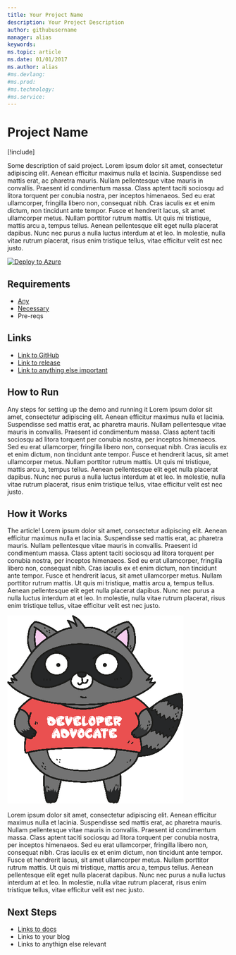 ```yaml
---
title: Your Project Name
description: Your Project Description
author: githubusername
manager: alias
keywords: 
ms.topic: article
ms.date: 01/01/2017
ms.author: alias
#ms.devlang: 
#ms.prod:
#ms.technology:
#ms.service:
---
```


# Project Name

[!include[](includes/header.md)]

Some description of said project.
Lorem ipsum dolor sit amet, consectetur adipiscing elit. Aenean efficitur maximus nulla et lacinia. Suspendisse sed mattis erat, ac pharetra mauris. Nullam pellentesque vitae mauris in convallis. Praesent id condimentum massa. Class aptent taciti sociosqu ad litora torquent per conubia nostra, per inceptos himenaeos. Sed eu erat ullamcorper, fringilla libero non, consequat nibh. Cras iaculis ex et enim dictum, non tincidunt ante tempor. Fusce et hendrerit lacus, sit amet ullamcorper metus. Nullam porttitor rutrum mattis. Ut quis mi tristique, mattis arcu a, tempus tellus. Aenean pellentesque elit eget nulla placerat dapibus. Nunc nec purus a nulla luctus interdum at et leo. In molestie, nulla vitae rutrum placerat, risus enim tristique tellus, vitae efficitur velit est nec justo. 

[![Deploy to Azure](https://azuredeploy.net/deploybutton.png)](https://azuredeploy.net/)
<!-- Use the above site to create an ARM template deployment, assuming you have a deployable project -->

## Requirements
* [Any](http://)
* [Necessary](http://)
* Pre-reqs

## Links
* [Link to GitHub](https://github.com/)
* [Link to release](https://github.com/)
* [Link to anything else important](https://github.com/)

## How to Run
Any steps for setting up the demo and running it
Lorem ipsum dolor sit amet, consectetur adipiscing elit. Aenean efficitur maximus nulla et lacinia. Suspendisse sed mattis erat, ac pharetra mauris. Nullam pellentesque vitae mauris in convallis. Praesent id condimentum massa. Class aptent taciti sociosqu ad litora torquent per conubia nostra, per inceptos himenaeos. Sed eu erat ullamcorper, fringilla libero non, consequat nibh. Cras iaculis ex et enim dictum, non tincidunt ante tempor. Fusce et hendrerit lacus, sit amet ullamcorper metus. Nullam porttitor rutrum mattis. Ut quis mi tristique, mattis arcu a, tempus tellus. Aenean pellentesque elit eget nulla placerat dapibus. Nunc nec purus a nulla luctus interdum at et leo. In molestie, nulla vitae rutrum placerat, risus enim tristique tellus, vitae efficitur velit est nec justo.

## How it Works
The article!
Lorem ipsum dolor sit amet, consectetur adipiscing elit. Aenean efficitur maximus nulla et lacinia. Suspendisse sed mattis erat, ac pharetra mauris. Nullam pellentesque vitae mauris in convallis. Praesent id condimentum massa. Class aptent taciti sociosqu ad litora torquent per conubia nostra, per inceptos himenaeos. Sed eu erat ullamcorper, fringilla libero non, consequat nibh. Cras iaculis ex et enim dictum, non tincidunt ante tempor. Fusce et hendrerit lacus, sit amet ullamcorper metus. Nullam porttitor rutrum mattis. Ut quis mi tristique, mattis arcu a, tempus tellus. Aenean pellentesque elit eget nulla placerat dapibus. Nunc nec purus a nulla luctus interdum at et leo. In molestie, nulla vitae rutrum placerat, risus enim tristique tellus, vitae efficitur velit est nec justo.

![An Image](media/template/Bit_No_Shadow.png)
<!-- Note the image is in a subdirectory with the same name as the article filename -->

Lorem ipsum dolor sit amet, consectetur adipiscing elit. Aenean efficitur maximus nulla et lacinia. Suspendisse sed mattis erat, ac pharetra mauris. Nullam pellentesque vitae mauris in convallis. Praesent id condimentum massa. Class aptent taciti sociosqu ad litora torquent per conubia nostra, per inceptos himenaeos. Sed eu erat ullamcorper, fringilla libero non, consequat nibh. Cras iaculis ex et enim dictum, non tincidunt ante tempor. Fusce et hendrerit lacus, sit amet ullamcorper metus. Nullam porttitor rutrum mattis. Ut quis mi tristique, mattis arcu a, tempus tellus. Aenean pellentesque elit eget nulla placerat dapibus. Nunc nec purus a nulla luctus interdum at et leo. In molestie, nulla vitae rutrum placerat, risus enim tristique tellus, vitae efficitur velit est nec justo. 

## Next Steps
* [Links to docs](https://docs.microsoft.com/)
* Links to your blog
* Links to anythign else relevant
